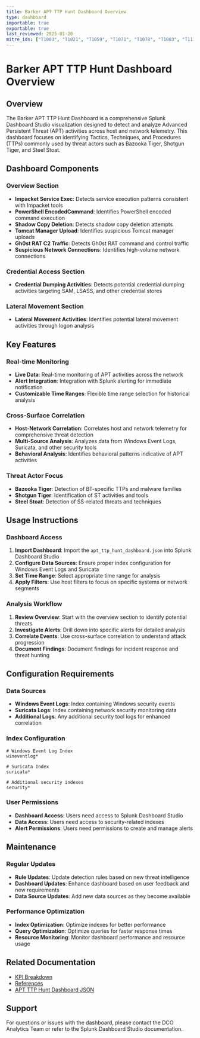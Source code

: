 ```yaml
---
title: Barker APT TTP Hunt Dashboard Overview
type: dashboard
importable: true
exportable: true
last_reviewed: 2025-01-20
mitre_ids: ["T1003", "T1021", "T1059", "T1071", "T1078", "T1083", "T1115"]
---
```


# Barker APT TTP Hunt Dashboard Overview

## Overview

The Barker APT TTP Hunt Dashboard is a comprehensive Splunk Dashboard Studio visualization designed to detect and analyze Advanced Persistent Threat (APT) activities across host and network telemetry. This dashboard focuses on identifying Tactics, Techniques, and Procedures (TTPs) commonly used by threat actors such as Bazooka Tiger, Shotgun Tiger, and Steel Stoat.

## Dashboard Components

### Overview Section
- **Impacket Service Exec**: Detects service execution patterns consistent with Impacket tools
- **PowerShell EncodedCommand**: Identifies PowerShell encoded command execution
- **Shadow Copy Deletion**: Detects shadow copy deletion attempts
- **Tomcat Manager Upload**: Identifies suspicious Tomcat manager uploads
- **Gh0st RAT C2 Traffic**: Detects Gh0st RAT command and control traffic
- **Suspicious Network Connections**: Identifies high-volume network connections

### Credential Access Section
- **Credential Dumping Activities**: Detects potential credential dumping activities targeting SAM, LSASS, and other credential stores

### Lateral Movement Section
- **Lateral Movement Activities**: Identifies potential lateral movement activities through logon analysis

## Key Features

### Real-time Monitoring
- **Live Data**: Real-time monitoring of APT activities across the network
- **Alert Integration**: Integration with Splunk alerting for immediate notification
- **Customizable Time Ranges**: Flexible time range selection for historical analysis

### Cross-Surface Correlation
- **Host-Network Correlation**: Correlates host and network telemetry for comprehensive threat detection
- **Multi-Source Analysis**: Analyzes data from Windows Event Logs, Suricata, and other security tools
- **Behavioral Analysis**: Identifies behavioral patterns indicative of APT activities

### Threat Actor Focus
- **Bazooka Tiger**: Detection of BT-specific TTPs and malware families
- **Shotgun Tiger**: Identification of ST activities and tools
- **Steel Stoat**: Detection of SS-related threats and techniques

## Usage Instructions

### Dashboard Access
1. **Import Dashboard**: Import the `apt_ttp_hunt_dashboard.json` into Splunk Dashboard Studio
2. **Configure Data Sources**: Ensure proper index configuration for Windows Event Logs and Suricata
3. **Set Time Range**: Select appropriate time range for analysis
4. **Apply Filters**: Use host filters to focus on specific systems or network segments

### Analysis Workflow
1. **Review Overview**: Start with the overview section to identify potential threats
2. **Investigate Alerts**: Drill down into specific alerts for detailed analysis
3. **Correlate Events**: Use cross-surface correlation to understand attack progression
4. **Document Findings**: Document findings for incident response and threat hunting

## Configuration Requirements

### Data Sources
- **Windows Event Logs**: Index containing Windows security events
- **Suricata Logs**: Index containing network security monitoring data
- **Additional Logs**: Any additional security tool logs for enhanced correlation

### Index Configuration
```splunk
# Windows Event Log Index
wineventlog*

# Suricata Index
suricata*

# Additional security indexes
security*
```

### User Permissions
- **Dashboard Access**: Users need access to Splunk Dashboard Studio
- **Data Access**: Users need access to security-related indexes
- **Alert Permissions**: Users need permissions to create and manage alerts

## Maintenance

### Regular Updates
- **Rule Updates**: Update detection rules based on new threat intelligence
- **Dashboard Updates**: Enhance dashboard based on user feedback and new requirements
- **Data Source Updates**: Add new data sources as they become available

### Performance Optimization
- **Index Optimization**: Optimize indexes for better performance
- **Query Optimization**: Optimize queries for faster response times
- **Resource Monitoring**: Monitor dashboard performance and resource usage

## Related Documentation

- [KPI Breakdown](kpi_breakdown.md)
- [References](references.md)
- [APT TTP Hunt Dashboard JSON](../apt_ttp_hunt_dashboard.json)

## Support

For questions or issues with the dashboard, please contact the DCO Analytics Team or refer to the Splunk Dashboard Studio documentation.
